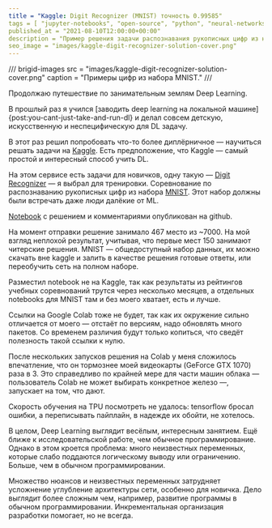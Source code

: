 ```yaml
---
title = "Kaggle: Digit Recognizer (MNIST) точность 0.99585"
tags = [ "jupyter-notebooks", "open-source", "python", "neural-networks", "education", "practice",]
published_at = "2021-08-10T12:00:00+00:00"
description = "Пример решения задачи распознавания рукописных цифр из набора MNIST на Kaggle."
seo_image = "images/kaggle-digit-recognizer-solution-cover.png"
---
```


/// brigid-images
src = "images/kaggle-digit-recognizer-solution-cover.png"
caption = "Примеры цифр из набора MNIST."
///

Продолжаю путешествие по занимательным землям Deep Learning.

В прошлый раз я учился [заводить deep learning на локальной машине]{post:you-cant-just-take-and-run-dl} и делал совсем детскую, искусственную и неспецифическую для DL задачу.

В этот раз решил попробовать что-то более диплёрничное — научиться решать задачи на [Kaggle](https://www.kaggle.com/). Есть предположение, что Kaggle — самый простой и интересный способ учить DL.

На этом сервисе есть задачи для новичков, одну такую — [Digit Recognizer](https://www.kaggle.com/c/digit-recognizer) — я выбрал для тренировки. Соревнование по распознаванию рукописных цифр из набора [MNIST](https://en.wikipedia.org/wiki/MNIST_database). Этот набор должны были встречать даже люди далёкие от ML.

[Notebook](https://github.com/Tiendil/public-jupyter-notebooks/blob/main/kaggle-digit-recognizer/notebook.ipynb) с решением и комментариями опубликован на github.

На момент отправки решение занимало 467 место из ~7000. На мой взгляд неплохой результат, учитывая, что первые мест 150 занимают читерские решения. MNIST — общедоступный набор данных, их можно скачать вне kaggle и залить в качестве решения готовые ответы, или переобучить сеть на полном наборе.

<!-- more -->

Разместил notebook не на Kaggle, так как результаты из рейтингов учебных соревнований трутся через несколько месяцев, а отдельных notebooks для MNIST там и без моего хватает, есть и лучше.

Ссылки на Google Colab тоже не будет, так как их окружение сильно отличается от моего — отстаёт по версиям, надо обновлять много пакетов. Со временем различия будут только копиться, что сведёт полезность такой ссылки к нулю.

После нескольких запусков решения на Colab у меня сложилось впечатление, что он тормознее моей видеокарты (GeForce GTX 1070) раза в 3. Это справедливо по крайней мере для части машин облака — пользователь Colab не может выбирать конкретное железо —, запускает на том, что дают.

Скорость обучения на TPU посмотреть не удалось: tensorflow бросал ошибки, а переписывать пайплайн, в надежде их обойти, не хотелось.

В целом, Deep Learning выглядит весёлым, интересным занятием. Ещё ближе к исследовательской работе, чем обычное программирование. Однако в этом кроется проблема: много неизвестных переменных, которые слабо поддаются логическому выводу или ограничению. Больше, чем в обычном программировании.

Множество нюансов и неизвестных переменных затрудняет усложнение углубление архитектуры сети, особенно для новичка. Дело выглядит более сложным чем, например, развитие программы в обычном программировании. Инкрементальная организация разработки помогает, но не всегда.
